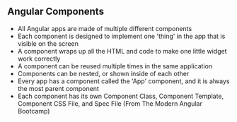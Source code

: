 
## Angular Components
- All Angular apps are made of multiple different components
- Each component is designed to implement one 'thing' in the app that is visible on the screen
- A component wraps up all the HTML and code to make one little widget work correctly
- A component can be reused multiple times in the same application
- Components can be nested, or shown inside of each other
- Every app has a component called the 'App' component, and it is always the most parent component
- Each component has its own Component Class, Component Template, Component CSS File, and Spec File
(From The Modern Angular Bootcamp)
